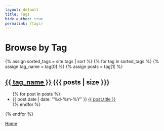 ```yaml
---
layout: default
title: Tags
hide_author: true
permalink: /tags/
---
```


<div class="main">
  <h1>Browse by Tag</h1>

  {% assign sorted_tags = site.tags | sort %}
  {% for tag in sorted_tags %}
    {% assign tag_name = tag[0] %}
    {% assign posts = tag[1] %}
    <div class="tag-group">
      <h2 id="{{ tag_name | slugify }}">
        <a href="/tags/{{ tag_name | slugify }}/">{{ tag_name }}</a>
        <span class="tag-count">({{ posts | size }})</span>
      </h2>
      <ul class="post-list">
        {% for post in posts %}
          <li>
            <span class="post-meta">{{ post.date | date: "%d-%m-%Y" }}</span>
            <a href="{{ post.url }}">{{ post.title }}</a>
          </li>
        {% endfor %}
      </ul>
    </div>
  {% endfor %}
</div>

<a href="/">Home</a>
